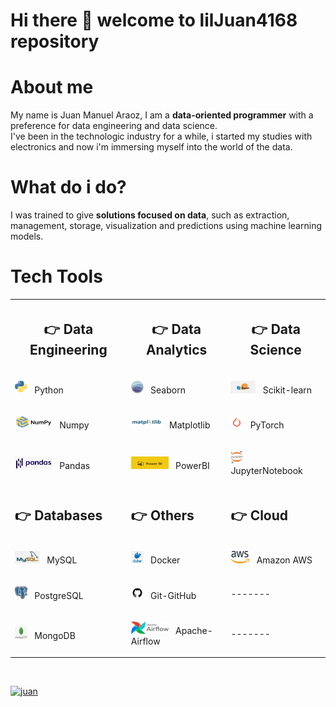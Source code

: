 <h1><b>Hi there 👋 welcome to lilJuan4168 repository</b> </h1>

<h1><b>About me</b></h1>
<p>My name is Juan Manuel Araoz, I am a <b>data-oriented programmer</b> with a preference for data engineering and data science.<br> I've been in the technologic industry for a while, i started my studies with electronics and now i'm immersing myself into the world of the data.</p>

<h1><b>What do i do?</b></h1>
<p>I was trained to give <b>solutions focused on data</b>, such as extraction, management, storage, visualization and predictions using machine learning models.</p>

<h1><b>Tech Tools</b></h1>

<table>
<tr>
    <th><h2> 👉 Data Engineering</h2></th>
    <th><h2>👉 Data Analytics </h2></th>
    <th><h2>👉 Data Science </h2></th>
</tr>

<tr>
    <td><p><img src='img/pythonLogo.png' width=20 height=20> &nbsp Python</p></td>
    <td><p><img src='img/seaborn_logo.png' width=20 height=20> &nbsp Seaborn</p></td>
    <td><p><img src='img/sklearnLogo.png' width=40 height=20> &nbsp Scikit-learn</p></td>
</tr>

<tr>
    <td><p><img src='img/numpyLogo.png' width=60 height=20> &nbsp Numpy</p></td>
    <td><p><img src='img/matplotlibLogo.png' width=50 height=20> &nbsp Matplotlib</p></td>
    <td><p><img src='img/pytorch-logo.png' width=20 height=20> &nbsp PyTorch</p></td>
  </tr>

<tr>
    <td><p><img src='img/pandasLogo.png' width=60 height=20> &nbsp Pandas</p></td>
    <td><p><img src='img/powerbiLogo.jpg' width=60 height=20> &nbsp PowerBI</p></td>
    <td><p><img src='img/Jupyter_logo.png' width=20 height=20> &nbsp JupyterNotebook</p></td>
  </tr>
<tr>
    <td><h2>👉 Databases</h2></td>
    <td><h2>👉 Others</h2></td>
    <td><h2>👉 Cloud</h2></td>
</tr>

<tr>
    <td><p><img src='img/mysql_logo.png' width=40 height=20> &nbsp MySQL</p></td>
    <td><p><img src='img/docker_logo.png' width=20 height=20> &nbsp Docker</p></td>
    <td><p><img src='img/amazonLogo.png' width=30 height=20> &nbsp Amazon AWS</p></td>
</tr>

<tr>
    <td><p><img src='img/postgres_logo.png' width=20 height=20> &nbsp PostgreSQL</p></td>
    <td><p><img src='img/ghLogo.png' width=20 height=20> &nbsp Git-GitHub</p></td>
    <td><p>-------</p></td>
</tr>

<tr>
    <td><p><img src='img/mongodb_logo.png' width=20 height=20> &nbsp MongoDB</p></td>
    <td><p><img src='img/AirflowLogo.png' width=60 height=20> &nbsp Apache-Airflow</p></td>
    <td><p>-------</p></td>
  </tr>

</table>

<p>&nbsp</p>
<p><a href="https://www.linkedin.com/in/juanm-araoz4168/" target="_blank"><img alt="juan" title="Connect with Juan" src="https://img.shields.io/badge/Juan Manuel Araoz-0077B5?style=flat&logo=Linkedin&logoColor=white"></a></p>
